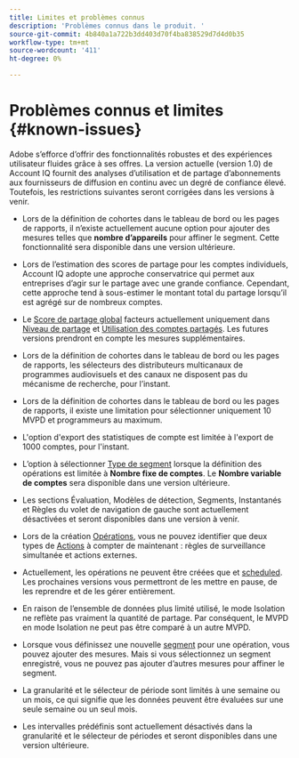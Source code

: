 ```yaml
---
title: Limites et problèmes connus
description: 'Problèmes connus dans le produit. '
source-git-commit: 4b840a1a722b3dd403d70f4ba838529d7d4d0b35
workflow-type: tm+mt
source-wordcount: '411'
ht-degree: 0%

---
```



# Problèmes connus et limites {#known-issues}

Adobe s’efforce d’offrir des fonctionnalités robustes et des expériences utilisateur fluides grâce à ses offres. La version actuelle (version 1.0) de Account IQ fournit des analyses d’utilisation et de partage d’abonnements aux fournisseurs de diffusion en continu avec un degré de confiance élevé. Toutefois, les restrictions suivantes seront corrigées dans les versions à venir.

* Lors de la définition de cohortes dans le tableau de bord ou les pages de rapports, il n’existe actuellement aucune option pour ajouter des mesures telles que **nombre d’appareils** pour affiner le segment. Cette fonctionnalité sera disponible dans une version ultérieure.

* Lors de l’estimation des scores de partage pour les comptes individuels, Account IQ adopte une approche conservatrice qui permet aux entreprises d’agir sur le partage avec une grande confiance. Cependant, cette approche tend à sous-estimer le montant total du partage lorsqu’il est agrégé sur de nombreux comptes.

* Le [Score de partage global](/help/AccountIQ/dashboard.md#overall-sharing-score) facteurs actuellement uniquement dans [Niveau de partage](/help/AccountIQ/dashboard.md#sharing-level) et [Utilisation des comptes partagés](/help/AccountIQ/dashboard.md#usage-from-shared-accounts). Les futures versions prendront en compte les mesures supplémentaires.

* Lors de la définition de cohortes dans le tableau de bord ou les pages de rapports, les sélecteurs des distributeurs multicanaux de programmes audiovisuels et des canaux ne disposent pas du mécanisme de recherche, pour l’instant.

* Lors de la définition de cohortes dans le tableau de bord ou les pages de rapports, il existe une limitation pour sélectionner uniquement 10 MVPD et programmeurs au maximum.

* L&#39;option d&#39;export des statistiques de compte est limitée à l&#39;export de 1000 comptes, pour l&#39;instant.

* L’option à sélectionner [Type de segment](#segment-type) lorsque la définition des opérations est limitée à **Nombre fixe de comptes**. Le **Nombre variable de comptes** sera disponible dans une version ultérieure.

* Les sections Évaluation, Modèles de détection, Segments, Instantanés et Règles du volet de navigation de gauche sont actuellement désactivées et seront disponibles dans une version à venir.

* Lors de la création [Opérations](/help/AccountIQ/operation-affecting-user-segment.md), vous ne pouvez identifier que deux types de [Actions](/help/AccountIQ/operation-affecting-user-segment.md) à compter de maintenant : règles de surveillance simultanée et actions externes.

* Actuellement, les opérations ne peuvent être créées que et [scheduled](/help/AccountIQ/operation-affecting-user-segment.md#action). Les prochaines versions vous permettront de les mettre en pause, de les reprendre et de les gérer entièrement.

* En raison de l’ensemble de données plus limité utilisé, le mode Isolation ne reflète pas vraiment la quantité de partage. Par conséquent, le MVPD en mode Isolation ne peut pas être comparé à un autre MVPD.

* Lorsque vous définissez une nouvelle [segment](/help/AccountIQ/segments-timeframe.md) pour une opération, vous pouvez ajouter des mesures. Mais si vous sélectionnez un segment enregistré, vous ne pouvez pas ajouter d’autres mesures pour affiner le segment.

* La granularité et le sélecteur de période sont limités à une semaine ou un mois, ce qui signifie que les données peuvent être évaluées sur une seule semaine ou un seul mois.

* Les intervalles prédéfinis sont actuellement désactivés dans la granularité et le sélecteur de périodes et seront disponibles dans une version ultérieure.
